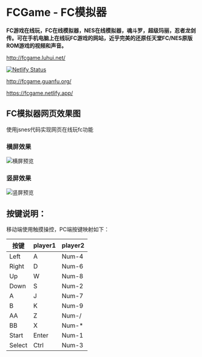 # FCGame - FC模拟器
**FC游戏在线玩，FC在线模拟器，NES在线模拟器，魂斗罗，超级玛丽，忍者龙剑传。可在手机电脑上在线玩FC游戏的网站，近乎完美的还原任天堂FC/NES原版ROM游戏的视频和声音。**

http://fcgame.luhui.net/

[![Netlify Status](https://api.netlify.com/api/v1/badges/75737119-e7de-4177-bf0c-58c96e29530e/deploy-status)](https://app.netlify.com/sites/fcgame/deploys)

http://fcgame.guanfu.org/

https://fcgame.netlify.app/

## FC模拟器网页效果图
使用jsnes代码实现网页在线玩fc功能

### 横屏效果
![横屏预览](./landscape_mode.png)

### 竖屏效果
![竖屏预览](./portrait_mode.png)

## 按键说明：
移动端使用触摸操控，PC端按键映射如下：

| 按键 | player1 | player2 |
| - | - | - |
| Left | A | Num-4 |
| Right | D | Num-6 |
| Up | W | Num-8 |
| Down | S | Num-2 |
| A | J | Num-7 |
| B | K | Num-9 |
| AA | Z | Num-/ |
| BB | X | Num-* |
| Start |	Enter |	Num-1 |
| Select | Ctrl |	Num-3 |
